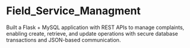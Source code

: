# Field_Service_Managment
Built a Flask + MySQL application with REST APIs 
to manage complaints, enabling create, retrieve, and update operations with secure database transactions and JSON-based communication.
